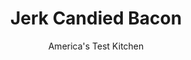 ---
layout: ../../layouts/MarkdownPostLayout.astro
title: Jerk Candied Bacon
author: America's Test Kitchen
pubDate: 2023-03-15
description: "The goal: equal parts sweet, savory, salty, smoky, and satisfying."
image_url: https://res.cloudinary.com/hksqkdlah/image/upload/ar_1:1,c_fill,dpr_2.0,f_auto,fl_lossy.progressive.strip_profile,g_faces:auto,q_auto:low,w_344/43338-sfs-jerkcandiedbacon-6
tags: ["Side Dishes","Pork"]
calories: 1658
protein: 7
carbohydrates: 10
fats: 
fiber: 
ingredients: ["12 ounces center-cut, bacon","1/4 cup, packed light brown sugar","1 tablespoon, minced fresh thyme","1 1/2 teaspoons, ground allspice","1 teaspoon, pepper","3/4 teaspoon, granulated garlic","1/2 teaspoon, dry mustard","1/8 teaspoon, cayenne pepper"]
serves: 6
time: "50 minutes"
instructions: ["Adjust oven racks to upper-middle and lower-middle positions and heat oven to 350 degrees. Line 2 rimmed baking sheets with aluminum foil. Cut bacon in half crosswise. Arrange bacon on prepared sheets.","Combine sugar, thyme, allspice, pepper, granulated garlic, mustard, and cayenne in bowl. Sprinkle sugar mixture evenly over bacon (do not flip and sprinkle on second side). Use your fingers to spread sugar mixture evenly over each piece.","Bake until bacon is dark brown and sugar is bubbling, 20 to 25 minutes, switching and rotating sheets halfway through baking (if bacon on 1 sheet finishes cooking sooner, it’s OK to remove this sheet from oven first). Transfer bacon to wire rack and let cool for 5 minutes. Serve."]
nutrition: ["144 mg Potassium","86 mg Phosphorus","18 mg Calcium","10 mg Magnesium","378 mg Sodium","22 g Fat","2 mg Niacin (B3)","9 g Monounsaturated","3 g Polyunsaturated","37 mg Cholesterol","7 g Saturated","1 µg Folate (food)","9 g Sugars","25 g Water","10 g Carbs","1 µg Folate equivalent (total)","7 g Protein","8 µg Vitamin A","276 kcal Energy","8 g Sugars, added","1658 calories"]
notes: "Do not use dark brown sugar here. We call for center-cut bacon because we found the strips to be of more even thickness than regular bacon. The bacon on one baking sheet may cook more quickly; if this happens, it’s OK to remove this sheet from the oven before the other. Lining the sheets with aluminum foil eases cleanup."
---